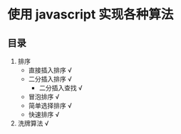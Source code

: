 # 使用 javascript 实现各种算法

## 目录

1. 排序
   + 直接插入排序 √
   + 二分插入排序 √
     + 二分插入查找 √
   + 冒泡排序 √
   + 简单选择排序 √
   + 快速排序 √
2. 洗牌算法 √
